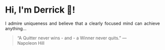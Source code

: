 # Hi, I'm Derrick 👋!
<p align="justify">I admire uniqueness and believe that a clearly focused mind can achieve anything...</p> 
<!-- #quote-start -->
<blockquote>&ldquo;A Quitter never wins - and - a Winner never quits.&rdquo; &mdash; <footer>Napoleon Hill</footer></blockquote>
<!-- #quote-end -->
